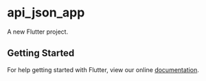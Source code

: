 # api_json_app

A new Flutter project.

## Getting Started

For help getting started with Flutter, view our online
[documentation](https://flutter.io/).
